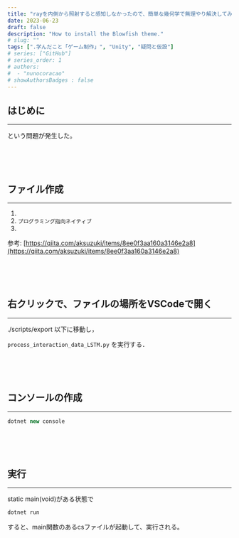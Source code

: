 ```yaml
---
title: "rayを内側から照射すると感知しなかったので、簡単な幾何学で無理やり解決してみた"
date: 2023-06-23
draft: false
description: "How to install the Blowfish theme."
# slug: ""
tags: [".学んだこと「ゲーム制作」", "Unity", "疑問と仮設"]
# series: ["GitHub"]
# series_order: 1
# authors:
#  - "nunocoracao"
# showAuthorsBadges : false 
---
```







## はじめに
___
という問題が発生した。




<br><br><br>
## ファイル作成
___

1. 
2. ```プログラミング指向ネイティブ```
3. 


参考: [https://qiita.com/aksuzuki/items/8ee0f3aa160a3146e2a8](https://qiita.com/aksuzuki/items/8ee0f3aa160a3146e2a8)





<br><br><br>
## 右クリックで、ファイルの場所をVSCodeで開く
___

./scripts/export 以下に移動し，

```process_interaction_data_LSTM.py``` を実行する．






<br><br><br>
## コンソールの作成
___

```cs
dotnet new console
```






<br><br><br>
## 実行
___

static main(void)がある状態で

```cs
dotnet run
```

すると、main関数のあるcsファイルが起動して、実行される。

